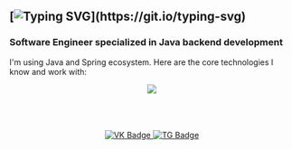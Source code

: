 ## [![Typing SVG](https://readme-typing-svg.herokuapp.com?color=%23368CF7&lines=Welcome!+I'm+Rodion!)](https://git.io/typing-svg)
### Software Engineer specialized in Java backend development
I'm using Java and Spring ecosystem. Here are the core technologies I know and work with:
<p align="center">
  <a href="https://skillicons.dev">
    <img src="https://skillicons.dev/icons?i=java,spring,bash,py,html,css,postgres,redis,gradle,git,github,githubactions,docker,linux&perline=7"/>
  </a>
</p>
<br>
<br>
<br>
<div id="badges" align="center">
  <a href="https://vk.com/rod1onch1k">
    <img src="https://img.shields.io/badge/VK-blue?style=for-the-badge&logo=vk&logoColor=white" alt="VK Badge"/>
  </a>
  <a href="https://t.me/RodionGeo">
    <img src="https://img.shields.io/badge/Telegram-blue?style=for-the-badge&logo=telegram&logoColor=white" alt="TG Badge"/>
  </a>
</div>
